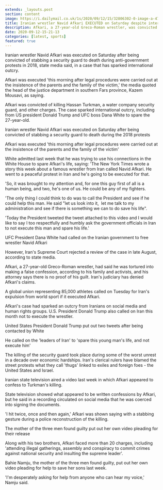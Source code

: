 ```yaml
---
extends: _layouts.post
section: content
image: https://i.dailymail.co.uk/1s/2020/09/12/15/32806302-0-image-a-47_1599919665510.jpg 
title: Iranian wrestler Navid Afkari EXECUTED on Saturday despite international outcry to spare him 
description: Afkari, a 27-year-old Greco-Roman wrestler, was convicted of killing Hassan Turkman. The case sparked international outcry, including from Donald Trump and Dana White to spare him. 
date: 2020-09-12-15-21-13 
categories: [latest, sports] 
featured: true 
--- 
```

Iranian wrestler Navid Afkari was executed on Saturday after being convicted of stabbing a security guard to death during anti-government protests in 2018, state media said, in a case that has sparked international outcry.

Afkari was executed 'this morning after legal procedures were carried out at the insistence of the parents and the family of the victim,' the media quoted the head of the justice department in southern Fars province, Kazem Mousavi, as saying. 

Afkari was convicted of killing Hassan Turkman, a water company security guard, and other charges. The case sparked international outcry, including from US president Donald Trump and UFC boss Dana White to spare the 27-year-old. 

Iranian wrestler Navid Afkari was executed on Saturday after being convicted of stabbing a security guard to death during the 2018 protests  

Afkari was executed 'this morning after legal procedures were carried out at the insistence of the parents and the family of the victim'

White admitted last week that he was trying to use his connections in the White House to spare Afkari's life, saying: 'The New York Times wrote a story this week about a famous wrestler from Iran called Navid Afkari. He went to a peaceful protest in Iran and he's going to be executed for that. 

'So, it was brought to my attention and, for one this guy first of all is a human being, and two, he's one of us. He could be any of my fighters. 

'The only thing I could think to do was to call the President and see if he could help this man. He said "let us look into it,  let me talk to my administration and see if there is something we can to do save his life". 

'Today the President tweeted the tweet attached to this video and I would like to say I too respectfully and humbly ask the government officials in Iran to not execute this man and spare his life.'   

UFC President Dana White had called on the Iranian government to free wrestler Navid Afkari 

However, Iran's Supreme Court rejected a review of the case in late August, according to state media. 

Afkari, a 27-year-old Greco-Roman wrestler, had said he was tortured into making a false confession, according to his family and activists, and his attorney says there is no proof of his guilt. Iran's judiciary has denied Afkari's claims.

A global union representing 85,000 athletes called on Tuesday for Iran's expulsion from world sport if it executed Afkari.

Afkari's case had sparked an outcry from Iranians on social media and human rights groups. U.S. President Donald Trump also called on Iran this month not to execute the wrestler.

United States President Donald Trump put out two tweets after being contacted by White

He called on the 'leaders of Iran' to 'spare this young man's life, and not execute him'

The killing of the security guard took place during some of the worst unrest in a decade over economic hardships. Iran's clerical rulers have blamed the street protests what they call 'thugs' linked to exiles and foreign foes - the United States and Israel.

Iranian state television aired a video last week in which Afkari appeared to confess to Turkman's killing. 

State television showed what appeared to be written confessions by Afkari, but he said in a recording circulated on social media that he was coerced into signing the documents.

'I hit twice, once and then again,' Afkari was shown saying with a stabbing gesture during a police reconstruction of the killing.  

The mother of the three men found guilty put out her own video pleading for their release

Along with his two brothers, Afkari faced more than 20 charges, including 'attending illegal gatherings, assembly and conspiracy to commit crimes against national security and insulting the supreme leader'.

Bahie Namju, the mother of the three men found guilty, put out her own video pleading for help to save her sons last week.  

'I'm desperately asking for help from anyone who can hear my voice,' Namju said.  

